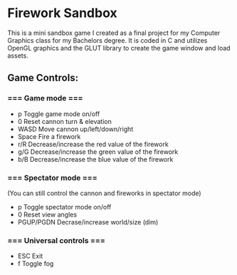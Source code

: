 # Firework Sandbox

This is a mini sandbox game I created as a final project for my Computer Graphics class for my Bachelors degree. It is coded in C and utilizes OpenGL graphics and the GLUT library to create the game window and load assets.

## Game Controls:
### === Game mode ===
 * p            Toggle game mode on/off
 * 0            Reset cannon turn & elevation
 * WASD         Move cannon up/left/down/right
 * Space        Fire a firework
 * r/R          Decrease/increase the red value of the firework
 * g/G          Decrease/increase the green value of the firework
 * b/B          Decrease/increase the blue value of the firework

### === Spectator mode ===
(You can still control the cannon and fireworks in spectator mode)
 * p            Toggle spectator mode on/off
 * 0            Reset view angles
 * PGUP/PGDN    Decrase/increase world/size (dim)

### === Universal controls ===
 * ESC      Exit
 * f        Toggle fog
